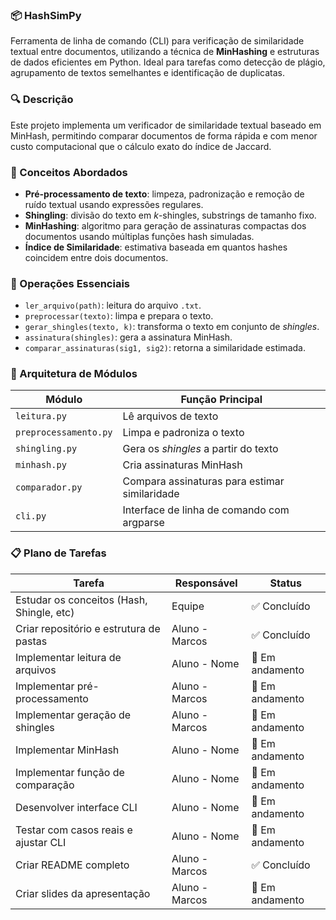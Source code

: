 ### 📦 HashSimPy  
Ferramenta de linha de comando (CLI) para verificação de similaridade textual entre documentos, utilizando a técnica de **MinHashing** e estruturas de dados eficientes em Python. Ideal para tarefas como detecção de plágio, agrupamento de textos semelhantes e identificação de duplicatas.

### 🔍 Descrição  
Este projeto implementa um verificador de similaridade textual baseado em MinHash, permitindo comparar documentos de forma rápida e com menor custo computacional que o cálculo exato do índice de Jaccard.

### 🧠 Conceitos Abordados  

- **Pré-processamento de texto**: limpeza, padronização e remoção de ruído textual usando expressões regulares.
- **Shingling**: divisão do texto em *k*-shingles, substrings de tamanho fixo.
- **MinHashing**: algoritmo para geração de assinaturas compactas dos documentos usando múltiplas funções hash simuladas.
- **Índice de Similaridade**: estimativa baseada em quantos hashes coincidem entre dois documentos.

### 🔧 Operações Essenciais

- `ler_arquivo(path)`: leitura do arquivo `.txt`.
- `preprocessar(texto)`: limpa e prepara o texto.
- `gerar_shingles(texto, k)`: transforma o texto em conjunto de *shingles*.
- `assinatura(shingles)`: gera a assinatura MinHash.
- `comparar_assinaturas(sig1, sig2)`: retorna a similaridade estimada.

### 🧱 Arquitetura de Módulos

| Módulo           | Função Principal                                  |
|------------------|---------------------------------------------------|
| `leitura.py`     | Lê arquivos de texto                              |
| `preprocessamento.py` | Limpa e padroniza o texto                     |
| `shingling.py`   | Gera os *shingles* a partir do texto              |
| `minhash.py`     | Cria assinaturas MinHash                          |
| `comparador.py`  | Compara assinaturas para estimar similaridade     |
| `cli.py`         | Interface de linha de comando com argparse        |

### 📋 Plano de Tarefas

| Tarefa                                      | Responsável         | Status         |
|--------------------------------------------|----------------------|----------------|
| Estudar os conceitos (Hash, Shingle, etc)  | Equipe               | ✅ Concluído   |
| Criar repositório e estrutura de pastas    | Aluno - Marcos       | ✅ Concluído   |
| Implementar leitura de arquivos            | Aluno - Nome        | 🔄 Em andamento   |
| Implementar pré-processamento              | Aluno - Marcos       | 🔄 Em andamento   |
| Implementar geração de shingles            | Aluno - Marcos       | 🔄 Em andamento   |
| Implementar MinHash                        | Aluno - Nome       | 🔄 Em andamento   |
| Implementar função de comparação           | Aluno - Nome       | 🔄 Em andamento   |
| Desenvolver interface CLI                  | Aluno - Nome       | 🔄 Em andamento   |
| Testar com casos reais e ajustar CLI       | Aluno - Nome       | 🔄 Em andamento |
| Criar README completo                      | Aluno - Marcos       | ✅ Concluído   |
| Criar slides da apresentação               | Aluno - Marcos       | 🔄 Em andamento |
